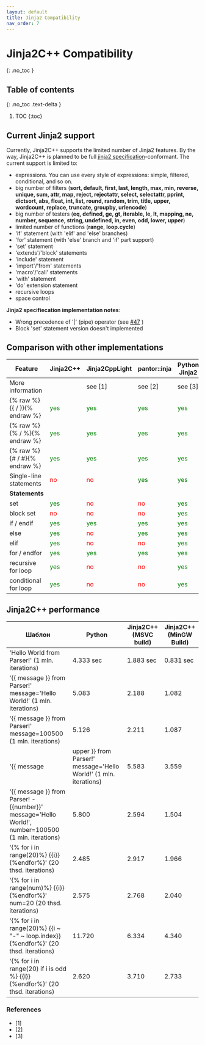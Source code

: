 ```yaml
---
layout: default
title: Jinja2 Compatibility
nav_order: 7
---
```


# Jinja2C++ Compatibility
{: .no_toc }

## Table of contents
{: .no_toc .text-delta }

1. TOC
{:toc}

## Current Jinja2 support
Currently, Jinja2C++ supports the limited number of Jinja2 features. By the way, Jinja2C++ is planned to be full [jinja2 specification](http://jinja.pocoo.org/docs/2.10/templates/)-conformant. The current support is limited to:
- expressions. You can use every style of expressions: simple, filtered, conditional, and so on.
- big number of filters (**sort, default, first, last, length, max, min, reverse, unique, sum, attr, map, reject, rejectattr, select, selectattr, pprint, dictsort, abs, float, int, list, round, random, trim, title, upper, wordcount, replace, truncate, groupby, urlencode**)
- big number of testers (**eq, defined, ge, gt, iterable, le, lt, mapping, ne, number, sequence, string, undefined, in, even, odd, lower, upper**)
- limited number of functions (**range**, **loop.cycle**)
- 'if' statement (with 'elif' and 'else' branches)
- 'for' statement (with 'else' branch and 'if' part support)
- 'set' statement
- 'extends'/'block' statements
- 'include' statement
- 'import'/'from' statements
- 'macro'/'call' statements
- 'with' statement
- 'do' extension statement
- recursive loops
- space control

**Jinja2 specifiecation implementation notes**:
- Wrong precedence of '\|' (pipe) operator (see [#47](https://github.com/jinja2cpp/Jinja2Cpp/issues/47) )
- Block 'set' statement version doesn't implemented

## Comparison with other implementations

Feature                       |Jinja2C++                                 |Jinja2CppLight                                 | pantor::inja                             |Python Jinja2
------------------------------|------------------------------------------|-----------------------------------------------|-----------------------------------------------|---------------
More information              |                                          | see [1]                                       | see  [2]                                      | see  [3]        
 {% raw %}{{ / }}{% endraw %} | <span style="color:green">yes</span>     | <span style="color:green">yes</span>          | <span style="color:green">yes</span>           | <span style="color:green">yes</span>           
 {% raw %}{% / %}{% endraw %} | <span style="color:green">yes</span>     | <span style="color:green">yes</span>          | <span style="color:green">yes</span>           | <span style="color:green">yes</span>           
 {% raw %}{# / #}{% endraw %} | <span style="color:green">yes</span>     | <span style="color:green">yes</span>          | <span style="color:green">yes</span>           | <span style="color:green">yes</span>           
 Single-line statements       | <span style="color:red">no</span>        | <span style="color:red">no</span>             | <span style="color:green">yes</span>           | <span style="color:green">yes</span>           
**Statements**                |
set                           | <span style="color:green">yes</span>     | <span style="color:red">no</span>             | <span style="color:red">no</span>              | <span style="color:green">yes</span>
block set                     | <span style="color:red">no</span>        | <span style="color:red">no</span>             | <span style="color:red">no</span>              | <span style="color:green">yes</span>
if / endif                    | <span style="color:green">yes</span>     | <span style="color:green">yes</span>          | <span style="color:green">yes</span>           | <span style="color:green">yes</span>
else                          | <span style="color:green">yes</span>     | <span style="color:red">no</span>             | <span style="color:green">yes</span>           | <span style="color:green">yes</span>
elif                          | <span style="color:green">yes</span>     | <span style="color:red">no</span>             | <span style="color:red">no</span>              | <span style="color:green">yes</span>
for / endfor                  | <span style="color:green">yes</span>     | <span style="color:green">yes</span>          | <span style="color:green">yes</span>           | <span style="color:green">yes</span>
recursive for loop            | <span style="color:green">yes</span>     | <span style="color:red">no</span>             | <span style="color:red">no</span>              | <span style="color:green">yes</span>
conditional for loop          | <span style="color:green">yes</span>     | <span style="color:red">no</span>             | <span style="color:red">no</span>              | <span style="color:green">yes</span>


## Jinja2C++ performance

 Шаблон                                                                                             | Python    | Jinja2C++ (MSVC build) | Jinja2C++ (MinGW Build) 
----------------------------------------------------------------------------------------------------|-----------|------------------------|-------------------------
 'Hello World from Parser!' (1 mln. iterations)                                                     | 4.333 sec | 1.883 sec              | 0.831 sec               
 '{{ message }} from Parser!' message='Hello World!' (1 mln. iterations)                            | 5.083     | 2.188                  | 1.082                   
 '{{ message }} from Parser!' message=100500 (1 mln. iterations)                                    | 5.126     | 2.211                  | 1.087                   
 '{{ message | upper }} from Parser!'  message='Hello World!' (1 mln. iterations)                   | 5.583     | 3.559                  | 1.850                   
 '{{ message }} from Parser! - {{number}}' message='Hello World!', number=100500 (1 mln. iterations)| 5.800     | 2.594                  | 1.504                   
 '{% for i in range(20)%} {{i}} {%endfor%}' (20 thsd. iterations)                                   | 2.485     | 2.917                  | 1.966                   
 '{% for i in range(num)%} {{i}} {%endfor%}' num=20 (20 thsd. iterations)                           | 2.575     | 2.768                  | 2.040                   
 '{% for i in range(20)%} {{i ~ "-" ~ loop.index}} {%endfor%}' (20 thsd. iterations)                | 11.720    | 6.334                  | 4.340                   
 '{% for i in range(20) if i is odd %} {{i}} {%endfor%}' (20 thsd. iterations)                      | 2.620     | 3.710                  | 2.733                   


### References

- [1]
- [2]
- [3]
